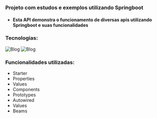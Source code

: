 ### Projeto com estudos e exemplos utilizando Springboot

- #### Esta API demonstra o funcionamento de diversas apis utilizando Springboot e suas funcionalidades

### Tecnologias:

![Blog](https://img.shields.io/badge/Java-ED8B00?style=for-the-badge&logo=openjdk&logoColor=white) ![Blog](https://img.shields.io/badge/Spring-6DB33F?style=for-the-badge&logo=spring&logoColor=white
)


### Funcionalidades utilizadas:

- Starter
- Properties
- Values
- Components
- Prototypes
- Autowired
- Values
- Beams